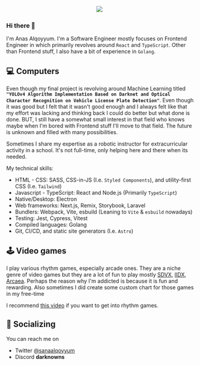 <div align="center">
  
  [<img src="https://img.shields.io/badge/linkedin-4A4A4A?style=for-the-badge&logo=linkedin">](https://www.linkedin.com/in/anasalqoyyum/)&nbsp;&nbsp;
  
</div>

### Hi there 👋

I'm Anas Alqoyyum. I'm a Software Engineer mostly focuses on Frontend Engineer in which primarily revolves around `React` and `TypeScript`. Other than
Frontend stuff, I also have a bit of experience in `Golang`.

## :computer: Computers

Even though my final project is revolving around Machine Learning titled **`"YOLOv4 Algorithm Implementation Based on Darknet and Optical Character Recognition on Vehicle License Plate Detection"`**. Even though it was good but I felt that it wasn't good enough and I always felt like that my effort was lacking and thinking back I could do better but what done is done. BUT, I still have a
somewhat small interest in that field who knows maybe when I'm bored with Frontend stuff I'll move to that field. The future is unknown and filled with many possibilities.

Sometimes I share my expertise as a robotic instructor for extracurricular activity in a school. It's not full-time, only helping here and there when its needed.

My technical skills:

- HTML - CSS: SASS, CSS-in-JS (I.e. `Styled Components`), and utility-first CSS (I.e. `Tailwind`)
- Javascript - TypeScript: React and Node.js (Primarily `TypeScript`)
- Native/Desktop: Electron
- Web frameworks: Next.js, Remix, Storybook, Laravel
- Bundlers: Webpack, Vite, esbuild (Leaning to `Vite` & `esbuild` nowadays)
- Testing: Jest, Cypress, Vitest
- Compiled languages: Golang
- Git, CI/CD, and static site generators (I.e. `Astro`)

## :joystick: Video games

I play various rhythm games, especially arcade ones. They are a niche genre of video games but they are a lot of fun to play mostly [SDVX](https://p.eagate.573.jp/game/eacsdvx/vi/index.html), [IIDX](https://p.eagate.573.jp/game/eac2dx/infinitas/), [Arcaea](https://arcaea.lowiro.com/). Perhaps the reason why I'm addicted is because it is fun and rewarding. Also sometimes I did create some custom chart for those games in my free-time

I recommend [this video](https://www.youtube.com/watch?v=ECz-8GCVEJ0) if you want to get into rhythm games.

## 💬 Socializing

You can reach me on
- Twitter [@sanaalqoyyum](https://twitter.com/sanaalqoyyum)
- Discord **darknowns**
